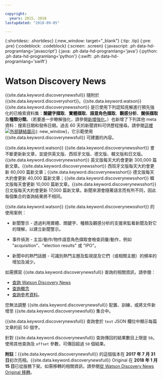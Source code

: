 ```yaml
---

copyright:
  years: 2015, 2018
lastupdated: "2018-09-05"

---
```


{:shortdesc: .shortdesc}
{:new_window: target="_blank"}
{:tip: .tip}
{:pre: .pre}
{:codeblock: .codeblock}
{:screen: .screen}
{:javascript: .ph data-hd-programlang='javascript'}
{:java: .ph data-hd-programlang='java'}
{:python: .ph data-hd-programlang='python'}
{:swift: .ph data-hd-programlang='swift'}

# Watson Discovery News

{{site.data.keyword.discoverynewsfull}} 隨附於 {{site.data.keyword.discoveryshort}}。{{site.data.keyword.watson}} {{site.data.keyword.discoverynewsshort}} 是已使用下列認知見解進行預先強化的已檢索資料集：**關鍵字擷取**、**實體擷取**、**語意角色擷取**、**觀感分析**、**關係擷取**及**種類分類**。（若要進一步瞭解強化，請參閱[新增強化](building.html#adding-enrichments)。）也新增了下列其他 meta 資料：搜索日期和發佈日期。過去 60 天的新聞資料可供歷程搜尋。請參閱[這裡 ![外部鏈結圖示](../../icons/launch-glyph.svg "外部鏈結圖示")](https://discovery-news-demo.ng.bluemix.net/){: new_window}，它示範使用 {{site.data.keyword.discoverynewsfull}} 可建置的內容。

{{site.data.keyword.watson}} {{site.data.keyword.discoverynewsshort}} 會不斷更新新文章，並提供英文版、西班牙文版、德文版、韓文版和日文版。{{site.data.keyword.discoverynewsshort}} 英文版每天大約會更新 300,000 篇新文章。{{site.data.keyword.discoverynewsshort}} 西班牙文版每天大約會更新 60,000 篇新文章；{{site.data.keyword.discoverynewsshort}} 德文版每天大約會更新 40,000 篇新文章；{{site.data.keyword.discoverynewsshort}} 韓文版每天會更新 10,000 篇新文章。{{site.data.keyword.discoverynewsshort}} 日文版每天大約會更新 17,000 篇新文章。新聞來源會隨著語言而有所不同，因此每個集合的查詢結果將不相同。

{{site.data.keyword.watson}} {{site.data.keyword.discoverynewsshort}} 的使用案例：

- 新聞警示 - 透過利用實體、關鍵字、種類及觀感分析的支援來監看新聞及對它的理解，以建立新聞警示。

- 事件偵測 - 主旨/動作/物件語意角色擷取會檢查詞彙/動作，例如 "acquisition"、"election results" 或 "IPO"。

- 新聞中的熱門話題 - 可識別熱門主題及監視提及它們（或相關主題）的頻率的增加及減少。

如需撰寫 {{site.data.keyword.discoverynewsfull}} 查詢的相關資訊，請參閱：
- [查詢 Watson Discovery News](/docs/services/discovery/using.html#querying-news)
- [查詢概念](/docs/services/discovery/using.html)
- [查詢參考資料](/docs/services/discovery/query-reference.html)。

您無法調整 {{site.data.keyword.discoverynewsfull}} 配置、訓練，或將文件新增至 {{site.data.keyword.discoverynewsfull}} 集合中。

{{site.data.keyword.discoverynewsfull}} 查詢會於 `text` JSON 欄位中顯示每篇文章的前 50 個字。

針對 {{site.data.keyword.discoverynewsfull}} 查詢傳回的結果數目上限是 `50`。使用其他查詢及 `offset` 參數，可傳回超過 `50` 個結果。

**附註：**{{site.data.keyword.discoverynewsfull}} 的這個版本在 **2017 年 7 月 31 日**初次亮相。{{site.data.keyword.discoverynewsfull}} Original 在 **2018 年 1 月 15 日**已從服務下架。如需移轉的相關資訊，請參閱[從 Watson Discovery News Original 移轉](/docs/services/discovery/migrate-bwdn.html)。
